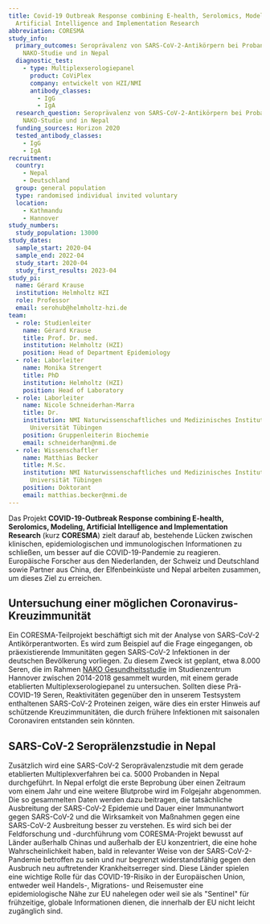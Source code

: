 ```yaml
---
title: Covid-19 Outbreak Response combining E-health, Serolomics, Modelling,
  Artificial Intelligence and Implementation Research
abbreviation: CORESMA
study_info:
  primary_outcomes: Seroprävalenz von SARS-CoV-2-Antikörpern bei Probanden der
    NAKO-Studie und in Nepal
  diagnostic_test:
    - type: Multiplexserologiepanel
      product: CoViPlex
      company: entwickelt von HZI/NMI
      antibody_classes:
        - IgG
        - IgA
  research_question: Seroprävalenz von SARS-CoV-2-Antikörpern bei Probanden der
    NAKO-Studie und in Nepal
  funding_sources: Horizon 2020
  tested_antibody_classes:
    - IgG
    - IgA
recruitment:
  country:
    - Nepal
    - Deutschland
  group: general population
  type: randomised individual invited voluntary
  location:
    - Kathmandu
    - Hannover
study_numbers:
  study_population: 13000
study_dates:
  sample_start: 2020-04
  sample_end: 2022-04
  study_start: 2020-04
  study_first_results: 2023-04
study_pi:
  name: Gérard Krause
  institution: Helmholtz HZI
  role: Professor
  email: serohub@helmholtz-hzi.de
team:
  - role: Studienleiter
    name: Gérard Krause
    title: Prof. Dr. med.
    institution: Helmholtz (HZI)
    position: Head of Department Epidemiology
  - role: Laborleiter
    name: Monika Strengert
    title: PhD
    institution: Helmholtz (HZI)
    position: Head of Laboratory
  - role: Laborleiter
    name: Nicole Schneiderhan-Marra
    title: Dr.
    institution: NMI Naturwissenschaftliches und Medizinisches Institut an der
      Universität Tübingen
    position: Gruppenleiterin Biochemie
    email: schneiderhan@nmi.de
  - role: Wissenschaftler
    name: Matthias Becker
    title: M.Sc.
    institution: NMI Naturwissenschaftliches und Medizinisches Institut an der
      Universität Tübingen
    position: Doktorant
    email: matthias.becker@nmi.de
---
```

Das Projekt **COVID-19-Outbreak Response combining E-health, Serolomics, Modeling, Artificial Intelligence and Implementation Research** (kurz **CORESMA**) zielt darauf ab, bestehende Lücken zwischen klinischen, epidemiologischen und immunologischen Informationen zu schließen, um besser auf die COVID-19-Pandemie zu reagieren. Europäische Forscher aus den Niederlanden, der Schweiz und Deutschland sowie Partner aus China, der Elfenbeinküste und Nepal arbeiten zusammen, um dieses Ziel zu erreichen.

## Untersuchung einer möglichen Coronavirus-Kreuzimmunität

Ein CORESMA-Teilprojekt beschäftigt sich mit der Analyse von SARS-CoV-2 Antikörperantworten. Es wird zum Beispiel auf die Frage eingegangen, ob präexistierende Immunitäten gegen SARS-CoV-2 Infektionen in der deutschen Bevölkerung vorliegen. Zu diesem Zweck ist geplant, etwa 8.000 Seren, die im Rahmen [NAKO Gesundheitsstudie](https://nako.de/) im Studienzentrum Hannover zwischen 2014-2018 gesammelt wurden, mit einem gerade etablierten Multiplexserologiepanel zu untersuchen. Sollten diese Prä-COVID-19 Seren, Reaktivitäten gegenüber den in unserem Testsystem enthaltenen SARS-CoV-2 Proteinen zeigen, wäre dies ein erster Hinweis auf schützende Kreuzimmunitäten, die durch frühere Infektionen mit saisonalen Coronaviren entstanden sein könnten.

## SARS-CoV-2 Seroprälenzstudie in Nepal

Zusätzlich wird eine SARS-CoV-2 Seroprävalenzstudie mit dem gerade etablierten Multiplexverfahren bei ca. 5000 Probanden in Nepal durchgeführt. In Nepal erfolgt die erste Beprobung über einen Zeitraum vom einem Jahr und eine weitere Blutprobe wird im Folgejahr abgenommen. Die so gesammelten Daten werden dazu beitragen, die tatsächliche Ausbreitung der SARS-CoV-2 Epidemie und Dauer einer Immunantwort gegen SARS-CoV-2 und die Wirksamkeit von Maßnahmen gegen eine SARS-CoV-2 Ausbreitung besser zu verstehen. Es wird sich bei der Feldforschung und -durchführung vom CORESMA-Projekt bewusst auf Länder außerhalb Chinas und außerhalb der EU konzentriert, die eine hohe Wahrscheinlichkeit haben, bald in relevanter Weise von der SARS-CoV-2-Pandemie betroffen zu sein und nur begrenzt widerstandsfähig gegen den Ausbruch neu auftretender Krankheitserreger sind. Diese Länder spielen eine wichtige Rolle für das COVID-19-Risiko in der Europäischen Union, entweder weil Handels-, Migrations- und Reisemuster eine epidemiologische Nähe zur EU nahelegen oder weil sie als "Sentinel" für frühzeitige, globale Informationen dienen, die innerhalb der EU nicht leicht zugänglich sind.
